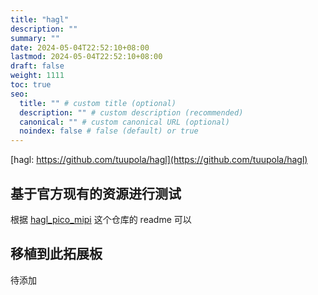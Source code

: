 ```yaml
---
title: "hagl"
description: ""
summary: ""
date: 2024-05-04T22:52:10+08:00
lastmod: 2024-05-04T22:52:10+08:00
draft: false
weight: 1111
toc: true
seo:
  title: "" # custom title (optional)
  description: "" # custom description (recommended)
  canonical: "" # custom canonical URL (optional)
  noindex: false # false (default) or true
---
```


[hagl: https://github.com/tuupola/hagl](https://github.com/tuupola/hagl)

## 基于官方现有的资源进行测试

根据 [hagl_pico_mipi](https://github.com/tuupola/hagl_pico_mipi) 这个仓库的 readme 可以

## 移植到此拓展板

待添加
